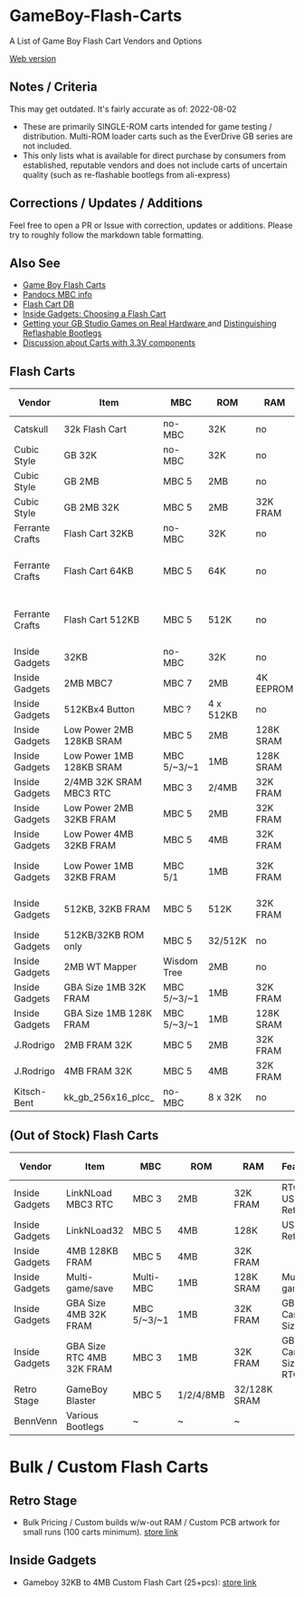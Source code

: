 # GameBoy-Flash-Carts
A List of Game Boy Flash Cart Vendors and Options

[Web version](https://bbbbbr.github.io/GameBoy-Flash-Carts/)

## Notes / Criteria
This may get outdated. It's fairly accurate as of: 2022-08-02

* These are primarily SINGLE-ROM carts intended for game testing / distribution. Multi-ROM loader carts such as the EverDrive GB series are not included.
* This only lists what is available for direct purchase by consumers from established, reputable vendors and does not include carts of uncertain quality (such as re-flashable bootlegs from ali-express)

## Corrections / Updates / Additions
Feel free to open a PR or Issue with correction, updates or additions. Please try to roughly follow the markdown table formatting.

## Also See
* [Game Boy Flash Carts](https://gameboy.github.io/wiki/flashcarts)
* [Pandocs MBC info](https://gbdev.io/pandocs/MBCs.html)
* [Flash Cart DB](https://flashcartdb.com/index.php/Main_Page)
* [Inside Gadgets: Choosing a Flash Cart](https://shop.insidegadgets.com/choosing-a-flash-cart/)
* [Getting your GB Studio Games on Real Hardware ](https://gbstudiocentral.com/tips/getting-your-gb-studio-games-on-real-hardware/) and [Distinguishing Reflashable Bootlegs](https://gbstudiocentral.com/tips/distinguishing-reflashable-bootlegs/)
* [Discussion about Carts with 3.3V components](https://web.archive.org/web/20180817042212/https://db-electronics.ca/2017/07/05/the-dangers-of-3-3v-flash-in-retro-consoles/)


## Flash Carts

| Vendor          | Item               | MBC    | ROM       | RAM       | Features | Price USD | Country | URL  |
|-----------------|--------------------|--------|-----------|-----------|----------|-----------|---------|------|
| Catskull        | 32k Flash Cart     | no-MBC | 32K       | no        |         | $10 | USA | [store link](https://catskullelectronics.com/collections/game-boy/products/32k-gameboy-flash-cart)
| Cubic Style     | GB 32K             | no-MBC | 32K       | no        |         | ~$10 | JPN | [store link](https://cubic-style.booth.pm/items/1511849)
| Cubic Style     | GB 2MB             | MBC 5  | 2MB       | no        |         | ~$20 | JPN | [store link](https://cubic-style.booth.pm/items/2384914)
| Cubic Style     | GB 2MB 32K         | MBC 5  | 2MB       | 32K FRAM  |         | ~$25 | JPN | [store link](https://cubic-style.booth.pm/items/2384780)
| Ferrante Crafts | Flash Cart 32KB    | no-MBC  | 32K       | no        |         | ~$14 | NLD | [store link](https://www.ferrantecrafts.com/listing/1051728136/flash-cartridge-for-game-boy-32kb-flash)
| Ferrante Crafts | Flash Cart 64KB    | MBC 5   | 64K       | no        |         | ~$16 ($17) | NLD | [store link](https://www.ferrantecrafts.com/listing/1221424181/flash-cartridge-for-game-boy-64kb-flash) ([HHL USA](https://handheldlegend.com/products/copy-of-copy-of-game-boy-flash-cartridge-64kb-rom-ferrante-crafts))
| Ferrante Crafts | Flash Cart 512KB   | MBC 5   | 512K      | no        |         | ~$18 ($19) | NLD | [store link](https://www.ferrantecrafts.com/listing/1220871684/flash-cartridge-for-game-boy-512kb-rom) ([HHL USA](https://handheldlegend.com/products/game-boy-flash-cartridge-512kb-rom-ferrante-crafts))
| Inside Gadgets | 32KB                | no-MBC  | 32K       | no |       | $11 | AUS | [store link](https://www.tindie.com/products/insidegadgets/32kb-flash-cart-for-gameboy/)
| Inside Gadgets | 2MB MBC7            | MBC 7   | 2MB       | 4K EEPROM | Accelerometer  | $49 | AUS | [store link](https://shop.insidegadgets.com/product/gameboy-2mb-mbc7-flash-cart/)
| Inside Gadgets | 512KBx4 Button      | MBC ?   | 4 x 512KB | no        | Selectable ROM | $16 | AUS | [store link](https://shop.insidegadgets.com/product/gameboy-512kbx4-button-flash-cart/)
| Inside Gadgets | Low Power 2MB 128KB SRAM | MBC 5       | 2MB       | 128K SRAM | Low Power      | $32    | AUS | [store link](https://shop.insidegadgets.com/product/gameboy-2mb-128kb-sram-flash-cart-ultra-low-power-perfect-for-lsdj/)
| Inside Gadgets | Low Power 1MB 128KB SRAM | MBC 5/~3/~1 | 1MB       | 128K SRAM | Low Power      | $31    | AUS | [store link](https://shop.insidegadgets.com/product/gameboy-1mb-128kb-sram-flash-cart-ultra-low-power-great-for-lsdj/)
| Inside Gadgets | 2/4MB 32K SRAM MBC3 RTC  | MBC 3       | 2/4MB     | 32K FRAM  | RTC            | $47-59 | AUS | [store link](https://shop.insidegadgets.com/product/gameboy-4mb-32kb-fram-mbc3-with-rtc-flash-cart/)
| Inside Gadgets | Low Power 2MB 32KB FRAM  | MBC 5       | 2MB       | 32K FRAM  | Low Power      | $22    | AUS | [store link](https://shop.insidegadgets.com/product/gameboy-2mb-32kb-fram-flash-cart-ultra-low-power/)
| Inside Gadgets | Low Power 4MB 32KB FRAM  | MBC 5       | 4MB       | 32K FRAM  | Low Power, Rumble | $27-32 | AUS | [store link](https://shop.insidegadgets.com/product/gameboy-4mb-32kb-fram-flash-cart-ultra-low-power/)
| Inside Gadgets | Low Power 1MB 32KB FRAM  | MBC 5/1     | 1MB       | 32K FRAM  | Low Power, Custom Boot Logo | $22    | AUS | [store link](https://shop.insidegadgets.com/product/gameboy-1mb-32kb-fram-flash-cart-ultra-low-power/)
| Inside Gadgets | 512KB, 32KB FRAM     | MBC 5        | 512K      | 32K FRAM  | Custom Boot Logo or Rumble | $19-23 | AUS | [store link](https://shop.insidegadgets.com/product/gameboy-512kb-32kb-fram-flash-cart-custom-boot-logo-option/)
| Inside Gadgets | 512KB/32KB ROM only  | MBC 5        | 32/512K   | no        |                   | $10-14 | AUS | [store link](https://shop.insidegadgets.com/product/gameboy-32kb-flash-cart/)
| Inside Gadgets | 2MB WT Mapper        | Wisdom Tree | 2MB       | no        |                   | $15    | AUS | [store link](https://shop.insidegadgets.com/product/gameboy-2mb-wt-mapper-flash-cart/)
| Inside Gadgets | GBA Size 1MB 32K FRAM | MBC 5/~3/~1  | 1MB     | 32K FRAM   | GBA Cart Sized    | $27    | AUS | [store link](https://shop.insidegadgets.com/product/gameboy-1mb-32kb-fram-mini-flash-cart-fits-in-a-gba-cartridge/)
| Inside Gadgets | GBA Size 1MB 128K FRAM | MBC 5/~3/~1 | 1MB     | 128K SRAM  | GBA Cart Sized    | $31    | AUS | [store link](https://shop.insidegadgets.com/product/gameboy-1mb-128kb-sram-mini-flash-cart-fits-in-a-gba-cartridge-for-gba-gba-sp/)
| J.Rodrigo      | 2MB FRAM 32K       | MBC 5 | 2MB       | 32K FRAM   |        | $29.95   | ESP | [store link](https://www.tindie.com/products/jrodrigo/flash-cartridge-rom-2mb-fram-32kb-for-gameboy/)
| J.Rodrigo      | 4MB FRAM 32K       | MBC 5 | 4MB       | 32K FRAM   |        | $39.95   | ESP | [store link](https://www.tindie.com/products/jrodrigo/flash-cartridge-rom-4mb-fram-32kb-for-gameboy/)
| Kitsch-Bent    | kk_gb_256x16_plcc_ | no-MBC | 8 x 32K   | no        | Selectable ROM | $30 | USA | [store link](https://store.kitsch-bent.com/products/kk_gb_256x16_plcc-cartridge)



## (Out of Stock) Flash Carts

| Vendor          | Item               | MBC    | ROM       | RAM       | Feature | Price USD | Country | URL |
|-----------------|--------------------|--------|-----------|-----------|----------|-----------|---------|------|
| Inside Gadgets | LinkNLoad MBC3 RTC  | MBC 3   | 2MB       | 32K FRAM     | RTC, USB-C Reflash | $61 | AUS | [store link](https://shop.insidegadgets.com/product/gameboy-mbc3-rtc-linknload-usb-flash-cart-works-with-pokemon-games-hacks-like-cc/)
| Inside Gadgets | LinkNLoad32         | MBC 5   | 4MB       | 128K         | USB-C Reflash  | $51 | AUS | [store link](https://shop.insidegadgets.com/product/gameboy-linknload32-flash-cart-4mb-128kb-fram-with-usb/)
| Inside Gadgets | 4MB 128KB FRAM      | MBC 5   | 4MB       | 32K FRAM     |                | $43 | AUS | [store link](https://shop.insidegadgets.com/product/gameboy-4mb-128kb-fram-flash-cart-low-power/)
| Inside Gadgets | Multi-game/save      | Multi-MBC   | 1MB       | 128K SRAM | Multi-game        | $32    | AUS | [store link](https://shop.insidegadgets.com/product/gameboy-1mb-128kb-sram-power-cart-multi-game-and-multi-save/)
| Inside Gadgets | GBA Size 4MB 32K FRAM | MBC 5/~3/~1 | 1MB      | 32K FRAM   | GBA Cart Sized    | $35    | AUS | [store link](https://shop.insidegadgets.com/product/gameboy-4mb-32kb-fram-mini-flash-cart-fits-in-a-gba-cartridge/)
| Inside Gadgets | GBA Size RTC 4MB 32K FRAM | MBC 3 | 1MB      | 32K FRAM   | GBA Cart Sized, RTC | $53    | AUS | [store link](https://shop.insidegadgets.com/product/gameboy-4mb-32kb-fram-mbc3-with-rtc-mini-flash-cart-works-with-pokemon-games-hacks-like-cc-fits-in-a-gba-cartridge-for-gba-gba-sp/)
| Retro Stage | GameBoy Blaster        | MBC 5   | 1/2/4/8MB | 32/128K SRAM |         | $23       | USA?    | [store link](https://retrostage.net/?product=gb-blaster)
| BennVenn | Various Bootlegs          | ~      | ~         | ~            |         | ~         | AUS     | [store link](https://bennvenn.myshopify.com/collections/flash-carts)



# Bulk / Custom Flash Carts
## Retro Stage
* Bulk Pricing / Custom builds w/w-out RAM / Custom PCB artwork for small runs (100 carts minimum). [store link](https://retrostage.net/?product=gb-blaster)

## Inside Gadgets
* Gameboy 32KB to 4MB Custom Flash Cart (25+pcs): [store link](https://shop.insidegadgets.com/product/custom-gameboy-flash-cart/)


